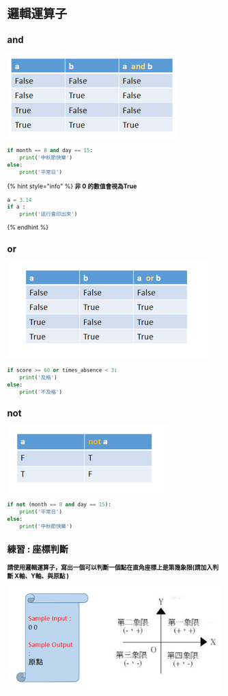 # 邏輯運算子

## and

![](../../.gitbook/assets/image%20%2846%29.png)

```python
if month == 8 and day == 15:
	print('中秋節快樂')
else:
	print('平常日')
```

{% hint style="info" %}
**非 0 的數值會視為True**

```python
a = 3.14
if a :
	print('這行會印出來')
```
{% endhint %}

## **or**

![](../../.gitbook/assets/image%20%2836%29.png)

```python
if score >= 60 or times_absence < 3:
	print('及格')
else:
	print('不及格')
```

## **not**

![](../../.gitbook/assets/image%20%288%29.png)

```python
if not (month == 8 and day == 15):
	print('平常日') 
else:
	print('中秋節快樂')
```

## **練習 : 座標判斷**

**請使用邏輯運算子，寫出一個可以判斷一個點在直角座標上是第幾象限\(請加入判斷 X軸、Y軸、與原點 \)**

![](../../.gitbook/assets/image%20%2833%29.png)

